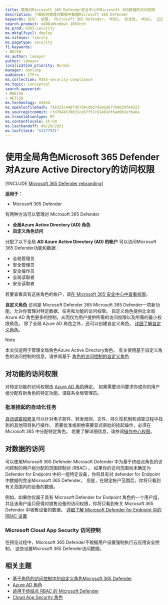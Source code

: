 ```yaml
---
title: 管理对Microsoft 365 Defender安全中心中Microsoft 365数据的访问权限
description: 了解如何管理对数据中数据Microsoft 365 Defender
keywords: 访问， 权限， Microsoft 365 Defender， M365， 安全性， MCAS， 云应用安全， 适用于终结点的 Microsoft Defender， 作用域， RBAC
search.product: eADQiWindows 10XVcnh
ms.prod: m365-security
ms.mktglfcycl: deploy
ms.sitesec: library
ms.pagetype: security
f1.keywords:
- NOCSH
ms.author: lomayor
author: lomayor
localization_priority: Normal
manager: dansimp
audience: ITPro
ms.collection: M365-security-compliance
ms.topic: conceptual
search.appverid:
- MOE150
- MET150
ms.technology: m365d
ms.openlocfilehash: 738315c446fd57d4cd027de92eb77b0029f84323
ms.sourcegitcommit: cfd7644570831ceb7f57c61401df6a0001ef0a6a
ms.translationtype: MT
ms.contentlocale: zh-CN
ms.lasthandoff: 06/29/2021
ms.locfileid: "53177521"
---
```

# <a name="manage-access-to-microsoft-365-defender-with-azure-active-directory-global-roles"></a>使用全局角色Microsoft 365 Defender对Azure Active Directory的访问权限

[!INCLUDE [Microsoft 365 Defender rebranding](../includes/microsoft-defender.md)]


**适用于：**
- Microsoft 365 Defender

有两种方法可以管理对 Microsoft 365 Defender
- **全局Azure Active Directory (AD) 角色**
- **自定义角色访问**

分配了以下全局 **AD Azure Active Directory (AD) 的帐户** 可以访问Microsoft 365 Defender功能和数据：
- 全局管理员
- 安全管理员
- 安全操作员
- 全局读取者
- 安全读取者

若要查看具有这些角色的帐户，请[在 Microsoft 365 安全中心中查看权限](https://security.microsoft.com/permissions)。

**自定义角色** 访问是 Microsoft Defender 365 Microsoft 365 Defender一项新功能，允许你管理对特定数据、任务和功能的访问权限。 自定义角色提供比全局 Azure AD 角色更多的控制，从而仅为用户提供所需的访问权限以及所需的最小权限角色。  除了全局 Azure AD 角色之外，还可以创建自定义角色。 [详细了解自定义角色](custom-roles.md)。

> [!NOTE]
> 本文仅适用于管理全局角色Azure Active Directory角色。 有关使用基于自定义角色的访问控制的信息，请参阅基于 [角色的访问控制的自定义角色](custom-roles.md)

## <a name="access-to-functionality"></a>对功能的访问权限
对特定功能的访问权限由 [Azure AD 角色](/azure/active-directory/users-groups-roles/directory-assign-admin-roles)确定。 如果需要访问要求你或你的用户组分配有新角色的特定功能，请联系全局管理员。

### <a name="approve-pending-automated-tasks"></a>批准挂起的自动化任务
[自动调查和修复](m365d-autoir-actions.md)可以针对电子邮件、转发规则、文件、持久性机制和调查过程中找到的其他项目执行操作。 若要批准或拒绝需要显式审批的挂起操作，必须在 Microsoft 365 中分配特定角色。 若要了解详细信息，请参阅[操作中心权限](m365d-action-center.md#required-permissions-for-action-center-tasks)。

## <a name="access-to-data"></a>对数据的访问
可以使用Microsoft 365 Defender Microsoft Defender 中为基于终结点角色的访问控制的用户组分配的范围控制对 (RBAC) 。 如果你的访问范围尚未确定为 Defender for Endpoint 中的一组特定设备，你将具有对 defender for Endpoint 中数据的完全Microsoft 365 Defender。 但是，在限定帐户范围后，你将只看到有关范围内的设备的数据。

例如，如果你仅属于具有 Microsoft Defender for Endpoint 角色的一个用户组，并且该用户组只获得对销售设备的访问权限，你将只看到有关 Microsoft 365 Defender 中销售设备的数据。 [详细了解 Microsoft Defender for Endpoint 中的 RBAC 设置](/windows/security/threat-protection/microsoft-defender-atp/rbac)

### <a name="microsoft-cloud-app-security-access-controls"></a>Microsoft Cloud App Security 访问控制
在预览过程中，Microsoft 365 Defender不根据用户设置强制执行云应用安全控制。 这些设置Microsoft 365 Defender访问数据。

## <a name="related-topics"></a>相关主题
- [基于角色的访问控制中的自定义角色Microsoft 365 Defender](custom-roles.md)
- [Azure AD 角色](/azure/active-directory/users-groups-roles/directory-assign-admin-roles)
- [适用于终结点 RBAC 的 Microsoft Defender](/windows/security/threat-protection/microsoft-defender-atp/rbac)
- [Cloud App Security 角色](/cloud-app-security/manage-admins)
